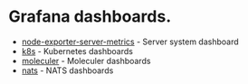 # Grafana dashboards.

* [node-exporter-server-metrics](node-exporter-server-metrics/) - Server system dashboard
* [k8s](k8s/) - Kubernetes dashboards
* [moleculer](moleculer/) - Moleculer dashboards
* [nats](nats/) - NATS dashboards
